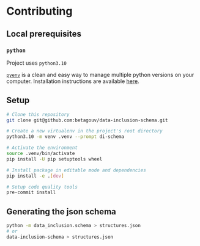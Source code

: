 # Contributing

## Local prerequisites

### `python`

Project uses `python3.10`

[`pyenv`](https://github.com/pyenv/pyenv) is a clean and easy way to manage multiple python versions on your computer. Installation instructions are available [here](https://github.com/pyenv/pyenv-installer).

## Setup

```bash
# Clone this repository
git clone git@github.com:betagouv/data-inclusion-schema.git

# Create a new virtualenv in the project's root directory
python3.10 -m venv .venv --prompt di-schema

# Activate the environment
source .venv/bin/activate
pip install -U pip setuptools wheel

# Install package in editable mode and dependencies
pip install -e .[dev]

# Setup code quality tools
pre-commit install
```

## Generating the json schema

```bash
python -m data_inclusion.schema > structures.json
# or
data-inclusion-schema > structures.json
```